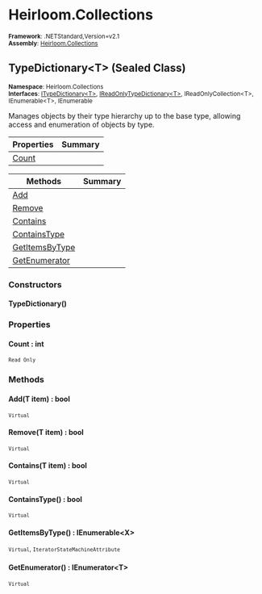 # Heirloom.Collections

<small>**Framework**: .NETStandard,Version=v2.1</small>  
<small>**Assembly**: [Heirloom.Collections](../Heirloom.Collections/Heirloom.Collections.md)</small>  

## TypeDictionary\<T> (Sealed Class)
<small>**Namespace**: Heirloom.Collections</sub></small>  
<small>**Interfaces**: [ITypeDictionary\<T>](Heirloom.Collections.ITypeDictionary[T].md), [IReadOnlyTypeDictionary\<T>](Heirloom.Collections.IReadOnlyTypeDictionary[T].md), IReadOnlyCollection\<T>, IEnumerable\<T>, IEnumerable</small>  

Manages objects by their type hierarchy up to the base type, allowing access and enumeration of objects by type.

| Properties         | Summary |
|--------------------|---------|
| [Count](#COUN73CA) |         |

| Methods                        | Summary |
|--------------------------------|---------|
| [Add](#ADDBCD0)                |         |
| [Remove](#REMOF107)            |         |
| [Contains](#CONTD0AE)          |         |
| [ContainsType<X>](#CONT7AD5)   |         |
| [GetItemsByType<X>](#GETI6B56) |         |
| [GetEnumerator](#GETEF1F9)     |         |

### Constructors

#### TypeDictionary()

### Properties

#### <a name="COUN73CA"></a> Count : int

<small>`Read Only`</small>

### Methods

#### <a name="ADD(9453"></a> Add(T item) : bool
<small>`Virtual`</small>


#### <a name="REMO291D"></a> Remove(T item) : bool
<small>`Virtual`</small>


#### <a name="CONT50B6"></a> Contains(T item) : bool
<small>`Virtual`</small>


#### <a name="CONT93D1"></a> ContainsType<X>() : bool
<small>`Virtual`</small>

#### <a name="GETIBA34"></a> GetItemsByType<X>() : IEnumerable\<X>
<small>`Virtual`, `IteratorStateMachineAttribute`</small>

#### <a name="GETEDDD1"></a> GetEnumerator() : IEnumerator\<T>
<small>`Virtual`</small>

